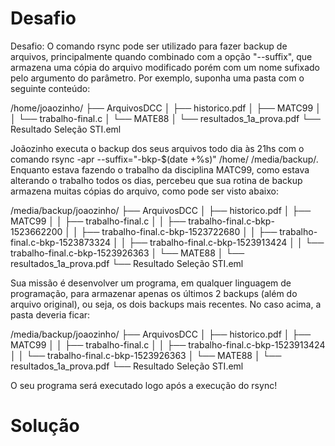 # Desafio

Desafio: O comando rsync pode ser utilizado para fazer backup de arquivos, principalmente quando combinado com a opção "--suffix", que armazena uma cópia do arquivo modificado porém com um nome sufixado pelo argumento do parâmetro. Por exemplo, suponha uma pasta com o seguinte conteúdo:

/home/joaozinho/
├── ArquivosDCC
│   ├── historico.pdf
│   ├── MATC99
│   │   └── trabalho-final.c
│   └── MATE88
│       └── resultados_1a_prova.pdf
└── Resultado Seleção STI.eml

Joãozinho executa o backup dos seus arquivos todo dia às 21hs com o comando rsync -apr --suffix="-bkp-$(date +%s)" /home/ /media/backup/. Enquanto estava fazendo o trabalho da disciplina MATC99, como estava alterando o trabalho todos os dias, percebeu que sua rotina de backup armazena muitas cópias do arquivo, como pode ser visto abaixo:

/media/backup/joaozinho/
├── ArquivosDCC
│   ├── historico.pdf
│   ├── MATC99
│   │   ├── trabalho-final.c
│   │   ├── trabalho-final.c-bkp-1523662200
│   │   ├── trabalho-final.c-bkp-1523722680
│   │   ├── trabalho-final.c-bkp-1523873324
│   │   ├── trabalho-final.c-bkp-1523913424
│   │   └── trabalho-final.c-bkp-1523926363
│   └── MATE88
│       └── resultados_1a_prova.pdf
└── Resultado Seleção STI.eml

Sua missão é desenvolver um programa, em qualquer linguagem de programação, para armazenar apenas os últimos 2 backups (além do arquivo original), ou seja, os dois backups mais recentes. No caso acima, a pasta deveria ficar:

/media/backup/joaozinho/
├── ArquivosDCC
│   ├── historico.pdf
│   ├── MATC99
│   │   ├── trabalho-final.c
│   │   ├── trabalho-final.c-bkp-1523913424
│   │   └── trabalho-final.c-bkp-1523926363
│   └── MATE88
│       └── resultados_1a_prova.pdf
└── Resultado Seleção STI.eml

O seu programa será executado logo após a execução do rsync!

# Solução
